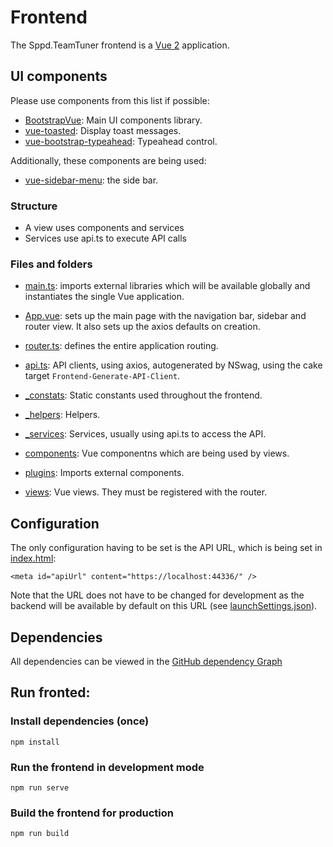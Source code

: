 # Frontend

The Sppd.TeamTuner frontend is a [Vue 2](https://vuejs.org/v2/guide/) application.

## UI components
Please use components from this list if possible:
- [BootstrapVue](https://bootstrap-vue.js.org/): Main UI components library.
- [vue-toasted](https://github.com/shakee93/vue-toasted): Display toast messages.
- [vue-bootstrap-typeahead](https://github.com/alexurquhart/vue-bootstrap-typeahead): Typeahead control.

Additionally, these components are being used:
- [vue-sidebar-menu](https://github.com/yaminncco/vue-sidebar-menu): the side bar.

### Structure
- A view uses components and services
- Services use api.ts to execute API calls

### Files and folders

- [main.ts](./src/main.ts): imports external libraries which will be available globally and instantiates the single Vue application.
- [App.vue](./src/App.vue): sets up the main page with the navigation bar, sidebar and router view. It also sets up the axios defaults on creation.
- [router.ts](./src/router.ts): defines the entire application routing.
- [api.ts](./src/api.ts): API clients, using axios, autogenerated by NSwag, using the cake target `Frontend-Generate-API-Client`.

- [_constats](./src/_constants): Static constants used throughout the frontend.
- [_helpers](./src/_helpers): Helpers.
- [_services](./src/_services): Services, usually using api.ts to access the API.
- [components](./src/components): Vue componentns which are being used by views.
- [plugins](./src/plugins): Imports external components.
- [views](./src/views): Vue views. They must be registered with the router.

## Configuration
The only configuration having to be set is the API URL, which is being set in [index.html](./public/index.html):
```
<meta id="apiUrl" content="https://localhost:44336/" />
```

Note that the URL does not have to be changed for development as the backend will be available by default on this URL (see [launchSettings.json](../Backend/Sppd.TeamTuner/Properties/launchSettings.json)).

## Dependencies
All dependencies can be viewed in the [GitHub dependency Graph](https://github.com/taconaut/Sppd.TeamTuner/network/dependencies)

## Run fronted:
### Install dependencies (once)
```
npm install
```

### Run the frontend in development mode
```
npm run serve
```

### Build the frontend for production
```
npm run build
```